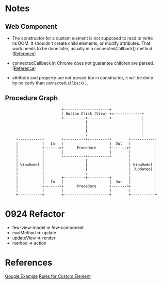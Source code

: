 # Notes

## Web Component
* The constructor for a custom element is not supposed to read or write its DOM. It shouldn't create child elements, or modify attributes. That work needs to be done later, usually in a connectedCallback() method ([Reference](https://stackoverflow.com/questions/43836886/failed-to-construct-customelement-error-when-javascript-file-is-placed-in-head))

* connectedCallback in Chrome does not guarantee children are parsed. ([Reference](https://stackoverflow.com/questions/48498581/textcontent-empty-in-connectedcallback-of-a-custom-htmlelement))

* attribute and property are not parsed too in constructor, it will be done by no early than `connectedCallback()`.

## Procedure Graph
```
                          +---------------------+
                          | Button Click (View) +<-------------+
                          +----------+----------+              |
                                     |                         |
                                     |                         |
                                     |                         |
                                     v                         |
     +-----------+        +----------+----------+        +-----+-----+
     |           |   In   |                     |  Out   |           |
     |           +------->+      Procedure      +------->+           |
     |           |        |                     |        |           |
     |           |        +----------+----------+        |           |
     |           |                   |                   |           |
     | ViewModel |                   |                   | ViewModel |
     |           |                   |                   | (Updated) |
     |           |                   v                   |           |
     |           |        +----------+----------+        |           |
     |           |   In   |                     |  Out   |           |
     |           +------->+      Procedure      +------->+           |
     |           |        |                     |        |           |
     +-----------+        +---------------------+        +-----------+
```

# 0924 Refactor
- few-view-model => few-component
- evalMethod => update
- updateView => render
- method => action


# References
[Google Example](https://developers.google.com/web/fundamentals/web-components/examples/howto-tabs)
[Rules for Custom Element](https://stackoverflow.com/questions/55215397/js-custom-element-get-inner-html)
